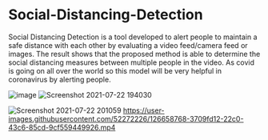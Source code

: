# Social-Distancing-Detection
Social Distancing Detection is a tool developed to alert people to maintain a safe distance with each other by evaluating a video feed/camera feed or images. The result shows that the proposed method is able to determine the social distancing measures between multiple people in the video.
As covid is going on all over the world so this model will be very helpful in coronavirus by alerting people.

![image](https://user-images.githubusercontent.com/52272226/126654810-bb61cf1e-b758-455c-9cec-749a106ee2f3.png)
![Screenshot 2021-07-22 194030](https://user-images.githubusercontent.com/52272226/126653856-29666648-d6e8-40dc-91ab-ac2c9194e14c.png)

![Screenshot 2021-07-22 201059](https://user-images.githubusercontent.com/52272226/126658309-c3f8e8fc-b6b9-42aa-ba39-e2ad78e6fb77.png)
https://user-images.githubusercontent.com/52272226/126658768-3709fd12-22c0-43c6-85cd-9cf559449926.mp4
